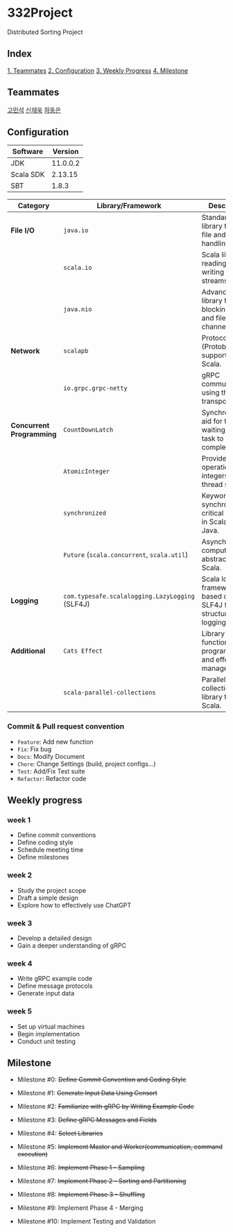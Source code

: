 # 332Project

Distributed Sorting Project

## Index
[1. Teammates](#teammates)
[2. Configuration](#configuration)
[3. Weekly Progress](#weekly-progress)
[4. Milestone](#milestone)


## Teammates

[고민석](https://github.com/komseok0109)
[신재욱](https://github.com/shinjw4929)
[하동은](https://github.com/Binny-B)

## Configuration

| **Software** | **Version** |
|--------------|-------------|
| JDK          | 11.0.0.2    |
| Scala SDK    | 2.13.15     |
| SBT          | 1.8.3       |

| **Category**            | **Library/Framework**                                   | **Description**                                                           |
|-------------------------|--------------------------------------------------------|---------------------------------------------------------------------------|
| **File I/O**            | `java.io`                                              | Standard Java library for basic file and stream handling.                |
|                         | `scala.io`                                             | Scala library for reading and writing files and streams.                 |
|                         | `java.nio`                                             | Advanced Java library for non-blocking I/O and file channels.            |
| **Network**             | `scalapb`                                              | Protocol Buffers (Protobuf) support for Scala.                           |
|                         | `io.grpc.grpc-netty`                                    | gRPC communication using the Netty transport.                            |
| **Concurrent Programming** | `CountDownLatch`                                     | Synchronization aid for threads waiting for a task to complete.          |
|                         | `AtomicInteger`                                        | Provides atomic operations on integers for thread safety.                |
|                         | `synchronized`                                         | Keyword for synchronizing critical sections in Scala and Java.           |
|                         | `Future` (`scala.concurrent`, `scala.util`)            | Asynchronous computation abstraction in Scala.                           |
| **Logging**             | `com.typesafe.scalalogging.LazyLogging` (SLF4J)         | Scala logging framework based on SLF4J for structured logging.           |
| **Additional**          | `Cats Effect`                                          | Library for functional programming and effect management.                |
|                         | `scala-parallel-collections`                           | Parallel collections library for Scala.                                  |

### Commit & Pull request convention
- `Feature`: Add new function
- `Fix`: Fix bug
- `Docs`: Modify Document
- `Chore`: Change Settings (build, project configs...)
- `Test`: Add/Fix Test suite
- `Refactor`: Refactor code


## Weekly progress

### week 1
- Define commit conventions
- Define coding style
- Schedule meeting time
- Define milestones

### week 2
- Study the project scope
- Draft a simple design
- Explore how to effectively use ChatGPT

### week 3
- Develop a detailed design 
- Gain a deeper understanding of gRPC

### week 4
- Write gRPC example code
- Define message protocols
- Generate input data

### week 5
- Set up virtual machines
- Begin implementation
- Conduct unit testing



## Milestone

- Milestone #0: ~~Define Commit Convention and Coding Style~~
- Milestone #1: ~~Generate Input Data Using Gensort~~
- Milestone #2: ~~Familiarize with gRPC by Writing Example Code~~
- Milestone #3: ~~Define gRPC Messages and Fields~~
- Milestone #4: ~~Select Libraries~~
- Milestone #5: ~~Implement Master and Worker(communication, command execution)~~
- Milestone #6: ~~Implement Phase 1 - Sampling~~

- Milestone #7: ~~Implement Phase 2 - Sorting and Partitioning~~

- Milestone #8: ~~Implement Phase 3 - Shuffling~~

- Milestone #9: Implement Phase 4 - Merging
- Milestone #10: Implement Testing and Validation


